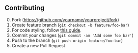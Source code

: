 ## Contributing

0. Fork (<https://github.com/yourname/yourproject/fork>)
1. Create feature branch (`git checkout -b feature/foo-bar`)
2. For code styling, follow [this guide](https://google.github.io/styleguide/jsguide.html).
3. Commit your changes (`git commit -am 'Add some foo bar'`)
4. Push to the branch (`git push origin feature/foo-bar`)
5. Create a new Pull Request
